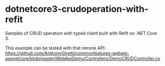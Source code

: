 # dotnetcore3-crudoperation-with-refit
Samples of CRUD operation with typed client built with Refit on .NET Core 3.

This example can be tested with that remote API: 
https://github.com/AnthonyGiretti/commonfeatures-webapi-aspnetcore/blob/master/WebApiDemo/Controllers/DemoCRUDController.cs
